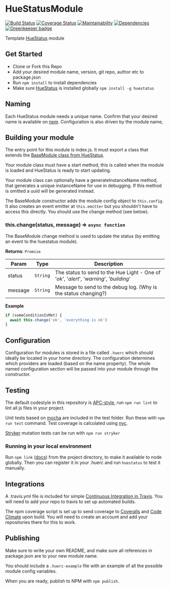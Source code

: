 # HueStatusModule

[![Build Status](https://travis-ci.org/APCOvernight/HueStatusModule.svg?branch=master)](https://travis-ci.org/APCOvernight/HueStatusModule) [![Coverage Status](https://coveralls.io/repos/github/APCOvernight/HueStatusModule/badge.svg?branch=master)](https://coveralls.io/github/APCOvernight/HueStatusModule?branch=master) [![Maintainability](	https://img.shields.io/codeclimate/maintainability/APCOvernight/HueStatusModule.svg)](https://codeclimate.com/github/APCOvernight/HueStatusModule/maintainability) 
[![Dependencies](https://img.shields.io/david/APCOvernight/HueStatusModule.svg)](https://david-dm.org/APCOvernight/HueStatusModule) [![Greenkeeper badge](https://badges.greenkeeper.io/APCOvernight/HueStatusModule.svg)](https://greenkeeper.io/)

Template [HueStatus](https://github.com/APCOvernight/huestatus/) module

## Get Started

- Clone or Fork this Repo
- Add your desired module name, version, git repo, author etc to package.json
- Run `npm install` to install dependencies
- Make sure [HueStatus](https://github.com/APCOvernight/huestatus/) is installed globally `npm install -g huestatus`

## Naming
Each HueStatus module needs a unique name.  Confirm that your desired name is available on [npm](https://www.npmjs.com). Configuration is also driven by the module name, 

## Building your module

The entry point for this module is index.js. It must export a class that extends the [BaseModule class from HueStatus](https://github.com/APCOvernight/huestatus/blob/master/src/Module.js).

Your module class must have a start method, this is called when the module is loaded and HueStatus is ready to start updating.

Your module class can optionally have a generateInstanceName method, that generates a unique instanceName for use in debugging. If this method is omitted a uuid will be generated instead.

The BaseModule constructor adds the module config object to `this.config`. It also creates an event emitter at `this.emitter` but you shouldn't have to access this directly. You should use the change method (see below).

### this.change(status, message) ⇒ <code>async function</code>
The BaseModule change method is used to update the status (by emitting an event to the huestatus module).

**Returns**: <code>Promise</code>

| Param | Type | Description |
| --- | --- | --- |
| status | <code>String</code> | The status to send to the Hue Light - One of '*ok*', '*alert*', '*warning*', '*building*' |
| message | <code>String</code> | Message to send to the debug log. (Why is the status changing?) |

**Example**
```js
if (someConditionIsMet) {
  await this.change('ok', 'everything is ok')
}

```


## Configuration
Configuration for modules is stored in a file called ```.huerc``` which should ideally be located in your home directory.  The configuration determines which providers are loaded (based on the name property).  The whole named configuration section will be passed into your module through the constructor.

## Testing

The default codestyle in this repository is [APC-style](https://github.com/APCOvernight/apc-style), run `npm run lint` to lint all js files in your project.

Unit tests based on [mocha](https://mochajs.org/) are included in the test folder. Run these with `npm run test` command. Test coverage is calculated using [nyc](https://github.com/istanbuljs/nyc).

[Stryker](https://stryker-mutator.github.io/) mutation tests can be run with `npm run stryker`

### Running in your local environment

Run `npm link` ([docs](https://docs.npmjs.com/cli/link)) from the project directory, to make it available to node globally. Then you can register it in your .huerc and run `huestatus` to test it manually.

## Integrations

A .travis.yml file is included for simple [Continuous Integration in Travis](https://travis-ci.org). You will need to add your repo to travis to set up automated builds.

The npm coverage script is set up to send coverage to [Coveralls](https://coveralls.io/) and [Code Climate](https://codeclimate.com/) upon build. You will need to create an account and add your repositories there for this to work.

## Publishing

Make sure to write your own README, and make sure all references in package.json are to your new module name. 

You should include a `.huerc-example` file with an example of all the possible module config variables.

When you are ready, publish to NPM with `npm publish`.

